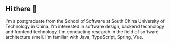 ## Hi there 👋
I'm a postgraduate from the School of Software at South China University of Technology in China.
I'm interested in software design, backend technology and frontend technology.
I'm conducting research in the field of software architecture smell.
I'm familiar with Java, TypeScript, Spring, Vue.
<!--
**TanHonN/tanhonn** is a ✨ _special_ ✨ repository because its `README.md` (this file) appears on your GitHub profile.

Here are some ideas to get you started:

- 🔭 I’m currently working on ...
- 🌱 I’m currently learning ...
- 👯 I’m looking to collaborate on ...
- 🤔 I’m looking for help with ...
- 💬 Ask me about ...
- 📫 How to reach me: ...
- 😄 Pronouns: ...
- ⚡ Fun fact: ...
-->
